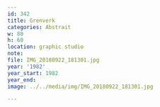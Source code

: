 ```yaml
---
id: 342
title: Grenverk
categories: Abstrait
w: 80
h: 60
location: graphic studio
note:
file: IMG_20180922_181301.jpg
year: '1982'
year_start: 1982
year_end:
image: ../../media/img/IMG_20180922_181301.jpg

---
```

